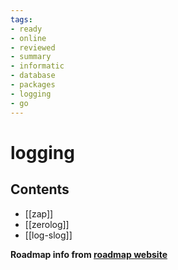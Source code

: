 ```yaml
---
tags:
- ready
- online
- reviewed
- summary
- informatic
- database
- packages
- logging
- go
---
```


# logging

## Contents

- [[zap]]
- [[zerolog]]
- [[log-slog]]

__Roadmap info from [roadmap website](https://roadmap.sh/golang/logging)__
